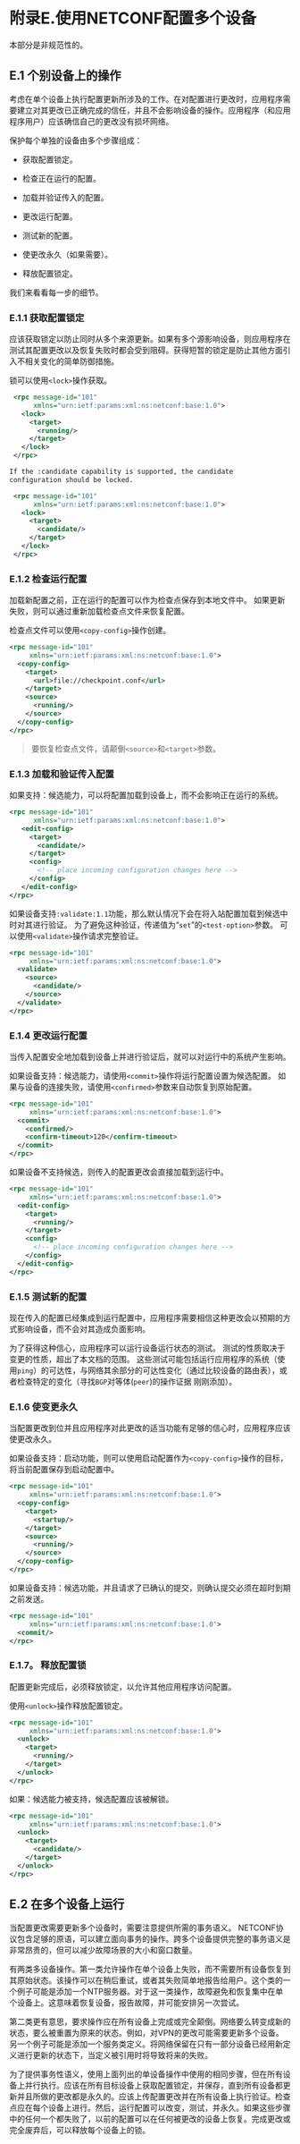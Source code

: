 # 附录E.使用NETCONF配置多个设备

本部分是非规范性的。

## E.1 个别设备上的操作

考虑在单个设备上执行配置更新所涉及的工作。在对配置进行更改时，应用程序需要建立对其更改已正确完成的信任，并且不会影响设备的操作。应用程序（和应用程序用户）应该确信自己的更改没有损坏网络。

保护每个单独的设备由多个步骤组成：

- 获取配置锁定。

- 检查正在运行的配置。

- 加载并验证传入的配置。

- 更改运行配置。

- 测试新的配置。

- 使更改永久（如果需要）。

- 释放配置锁定。

我们来看看每一步的细节。

### E.1.1 获取配置锁定

应该获取锁定以防止同时从多个来源更新。如果有多个源影响设备，则应用程序在测试其配置更改以及恢复失败时都会受到阻碍。获得短暂的锁定是防止其他方面引入不相关变化的简单防御措施。

锁可以使用`<lock>`操作获取。

```xml
 <rpc message-id="101"
      xmlns="urn:ietf:params:xml:ns:netconf:base:1.0">
   <lock>
     <target>
       <running/>
     </target>
   </lock>
 </rpc>

If the :candidate capability is supported, the candidate
configuration should be locked.

 <rpc message-id="101"
      xmlns="urn:ietf:params:xml:ns:netconf:base:1.0">
   <lock>
     <target>
       <candidate/>
     </target>
   </lock>
 </rpc>
```

### E.1.2 检查运行配置

加载新配置之前，正在运行的配置可以作为检查点保存到本地文件中。 如果更新失败，则可以通过重新加载检查点文件来恢复配置。

检查点文件可以使用`<copy-config>`操作创建。

```xml
<rpc message-id="101"
     xmlns="urn:ietf:params:xml:ns:netconf:base:1.0">
  <copy-config>
    <target>
      <url>file://checkpoint.conf</url>
    </target>
    <source>
      <running/>
    </source>
  </copy-config>
</rpc>
```

> 要恢复检查点文件，请颠倒`<source>`和`<target>`参数。

### E.1.3 加载和验证传入配置

如果支持：候选能力，可以将配置加载到设备上，而不会影响正在运行的系统。

```xml
<rpc message-id="101"
      xmlns="urn:ietf:params:xml:ns:netconf:base:1.0">
   <edit-config>
     <target>
       <candidate/>
     </target>
     <config>
       <!-- place incoming configuration changes here -->
     </config>
   </edit-config>
</rpc>
```

如果设备支持`:validate:1.1`功能，那么默认情况下会在将入站配置加载到候选中时对其进行验证。 为了避免这种验证，传递值为“`set`”的`<test-option>`参数。 可以使用`<validate>`操作请求完整验证。

```xml
<rpc message-id="101"
     xmlns="urn:ietf:params:xml:ns:netconf:base:1.0">
  <validate>
    <source>
      <candidate/>
    </source>
  </validate>
</rpc>
```

### E.1.4 更改运行配置

当传入配置安全地加载到设备上并进行验证后，就可以对运行中的系统产生影响。

如果设备支持：候选能力，请使用`<commit>`操作将运行配置设置为候选配置。 如果与设备的连接失败，请使用`<confirmed>`参数来自动恢复到原始配置。

```xml
<rpc message-id="101"
     xmlns="urn:ietf:params:xml:ns:netconf:base:1.0">
  <commit>
    <confirmed/>
    <confirm-timeout>120</confirm-timeout>
  </commit>
</rpc>
```

如果设备不支持候选，则传入的配置更改会直接加载到运行中。

```xml
<rpc message-id="101"
     xmlns="urn:ietf:params:xml:ns:netconf:base:1.0">
  <edit-config>
    <target>
      <running/>
    </target>
    <config>
      <!-- place incoming configuration changes here -->
    </config>
  </edit-config>
</rpc>
```

### E.1.5 测试新的配置

现在传入的配置已经集成到运行配置中，应用程序需要相信这种更改会以预期的方式影响设备，而不会对其造成负面影响。

为了获得这种信心，应用程序可以运行设备运行状态的测试。 测试的性质取决于变更的性质，超出了本文档的范围。 这些测试可能包括运行应用程序的系统（使用`ping`）的可达性，与网络其余部分的可达性变化（通过比较设备的路由表），或者检查特定的变化（寻找`BGP`对等体(`peer`)的操作证据 刚刚添加）。

### E.1.6 使变更永久

当配置更改到位并且应用程序对此更改的适当功能有足够的信心时，应用程序应该使更改永久。

如果设备支持：启动功能，则可以使用启动配置作为`<copy-config>`操作的目标，将当前配置保存到启动配置中。

```xml
<rpc message-id="101"
     xmlns="urn:ietf:params:xml:ns:netconf:base:1.0">
  <copy-config>
    <target>
      <startup/>
    </target>
    <source>
      <running/>
    </source>
  </copy-config>
</rpc>
```

如果设备支持：候选功能，并且请求了已确认的提交，则确认提交必须在超时到期之前发送。

```xml
<rpc message-id="101"
     xmlns="urn:ietf:params:xml:ns:netconf:base:1.0">
  <commit/>
</rpc>
```

### E.1.7。 释放配置锁

配置更新完成后，必须释放锁定，以允许其他应用程序访问配置。

使用`<unlock>`操作释放配置锁定。

```xml
<rpc message-id="101"
     xmlns="urn:ietf:params:xml:ns:netconf:base:1.0">
  <unlock>
    <target>
      <running/>
    </target>
  </unlock>
</rpc>
```

如果：候选能力被支持，候选配置应该被解锁。

```xml
<rpc message-id="101"
     xmlns="urn:ietf:params:xml:ns:netconf:base:1.0">
  <unlock>
    <target>
      <candidate/>
    </target>
  </unlock>
</rpc>
```

## E.2 在多个设备上运行

当配置更改需要更新多个设备时，需要注意提供所需的事务语义。 NETCONF协议​​包含足够的原语，可以建立面向事务的操作。跨多个设备提供完整的事务语义是非常昂贵的，但可以减少故障场景的大小和窗口数量。

有两类多设备操作。第一类允许操作在单个设备上失败，而不需要所有设备恢复到其原始状态。该操作可以在稍后重试，或者其失败简单地报告给用户。这个类的一个例子可能是添加一个NTP服务器。对于这一类操作，故障避免和恢复集中在单个设备上。这意味着恢复设备，报告故障，并可能安排另一次尝试。

第二类更有意思，要求操作应在所有设备上完成或完全颠倒。网络要么转变成新的状态，要么被重置为原来的状态。例如，对VPN的更改可能需要更新多个设备。另一个例子可能是添加一个服务类定义。将网络保留在只有一部分设备已经用新定义进行更新的状态下，当定义被引用时将导致将来的失败。

为了提供事务性语义，使用上面列出的单设备操作中使用的相同步骤，但在所有设备上并行执行。应该在所有目标设备上获取配置锁定，并保存，直到所有设备都更新并且所做的更改都是永久的。应该上传配置更改并在所有设备上执行验证。检查点应在每个设备上进行。然后，运行配置可以改变，测试，并永久。如果这些步骤中的任何一个都失败了，以前的配置可以在任何被更改的设备上恢复。完成更改或完全废弃后，可以释放每个设备上的锁。
